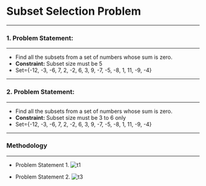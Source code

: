 # Subset Selection Problem

---
### **1. Problem Statement:**
---
- Find all the subsets from a set of numbers whose sum is zero.
- **Constraint:** Subset size must be 5
- Set={-12, -3, -6, 7, 2, -2, 6, 3, 9, -7, -5, -8, 1, 11, -9, -4}

---
### **2. Problem Statement:**
---
- Find all the subsets from a set of numbers whose sum is zero.
- **Constraint:** Subset size must be 3 to 6 only
- Set={-12, -3, -6, 7, 2, -2, 6, 3, 9, -7, -5, -8, 1, 11, -9, -4}

---
### **Methodology**
---
- Problem Statement 1.
![t1](https://github.com/user-attachments/assets/20078220-439b-493f-99cf-21da626940b9)







- Problem Statement 2.
![t3](https://github.com/user-attachments/assets/80f360fe-cc37-4eb2-950c-940c6644de19)
